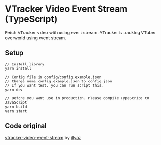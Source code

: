 # VTracker Video Event Stream (TypeScript)

Fetch VTracker video with using event stream.
VTracker is tracking VTuber overworld using event stream.


## Setup
```
// Install library
yarn install 

// Config file in config/config.example.json
// Change name config.example.json to config.json
// If you want test. you can run script this.
yarn dev

// Before you want use in production. Please compile TypeScript to JavaScript
yarn build
yarn start
```


## Code original 
[vtracker-video-event-stream](https://github.com/illyaz/vtracker-video-event-stream) by [illyaz](https://github.com/illyaz) 
